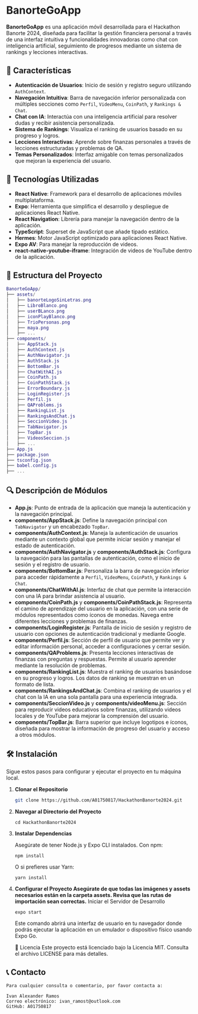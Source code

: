 # BanorteGoApp

**BanorteGoApp** es una aplicación móvil desarrollada para el Hackathon Banorte 2024, diseñada para facilitar la gestión financiera personal a través de una interfaz intuitiva y funcionalidades innovadoras como chat con inteligencia artificial, seguimiento de progresos mediante un sistema de rankings y lecciones interactivas.

## 📱 Características

- **Autenticación de Usuarios**: Inicio de sesión y registro seguro utilizando `AuthContext`.
- **Navegación Intuitiva**: Barra de navegación inferior personalizada con múltiples secciones como `Perfil`, `VideoMenu`, `CoinPath`, y `Rankings & Chat`.
- **Chat con IA**: Interactúa con una inteligencia artificial para resolver dudas y recibir asistencia personalizada.
- **Sistema de Rankings**: Visualiza el ranking de usuarios basado en su progreso y logros.
- **Lecciones Interactivas**: Aprende sobre finanzas personales a través de lecciones estructuradas y problemas de QA.
- **Temas Personalizados**: Interfaz amigable con temas personalizados que mejoran la experiencia del usuario.

## 🚀 Tecnologías Utilizadas

- **React Native**: Framework para el desarrollo de aplicaciones móviles multiplataforma.
- **Expo**: Herramienta que simplifica el desarrollo y despliegue de aplicaciones React Native.
- **React Navigation**: Librería para manejar la navegación dentro de la aplicación.
- **TypeScript**: Superset de JavaScript que añade tipado estático.
- **Hermes**: Motor JavaScript optimizado para aplicaciones React Native.
- **Expo AV**: Para manejar la reproducción de videos.
- **react-native-youtube-iframe**: Integración de videos de YouTube dentro de la aplicación.

## 📂 Estructura del Proyecto

```lua
BanorteGoApp/
├── assets/
│   ├── banorteLogoSinLetras.png
│   ├── LibroBlanco.png
│   ├── userBLanco.png
│   ├── iconPlayBlanco.png
│   ├── TrioPersonas.png
│   ├── maya.png
│   ├── ...
├── components/
│   ├── AppStack.js
│   ├── AuthContext.js
│   ├── AuthNavigator.js
│   ├── AuthStack.js
│   ├── BottomBar.js
│   ├── ChatWithAI.js
│   ├── CoinPath.js
│   ├── CoinPathStack.js
│   ├── ErrorBoundary.js
│   ├── LoginRegister.js
│   ├── Perfil.js
│   ├── QAProblems.js
│   ├── RankingList.js
│   ├── RankingsAndChat.js
│   ├── SeccionVideo.js
│   ├── TabNavigator.js
│   ├── TopBar.js
│   ├── VideosSeccion.js
│   ├── ...
├── App.js
├── package.json
├── tsconfig.json
├── babel.config.js
├── ...
```


## 🔍 Descripción de Módulos

- **App.js**: Punto de entrada de la aplicación que maneja la autenticación y la navegación principal.
- **components/AppStack.js**: Define la navegación principal con `TabNavigator` y un encabezado `TopBar`.
- **components/AuthContext.js**: Maneja la autenticación de usuarios mediante un contexto global que permite iniciar sesión y manejar el estado de autenticación.
- **components/AuthNavigator.js** y **components/AuthStack.js**: Configura la navegación para las pantallas de autenticación, como el inicio de sesión y el registro de usuario.
- **components/BottomBar.js**: Personaliza la barra de navegación inferior para acceder rápidamente a `Perfil`, `VideoMenu`, `CoinPath`, y `Rankings & Chat`.
- **components/ChatWithAI.js**: Interfaz de chat que permite la interacción con una IA para brindar asistencia al usuario.
- **components/CoinPath.js** y **components/CoinPathStack.js**: Representa el camino de aprendizaje del usuario en la aplicación, con una serie de módulos representados como íconos de monedas. Navega entre diferentes lecciones y problemas de finanzas.
- **components/LoginRegister.js**: Pantalla de inicio de sesión y registro de usuario con opciones de autenticación tradicional y mediante Google.
- **components/Perfil.js**: Sección de perfil de usuario que permite ver y editar información personal, acceder a configuraciones y cerrar sesión.
- **components/QAProblems.js**: Presenta lecciones interactivas de finanzas con preguntas y respuestas. Permite al usuario aprender mediante la resolución de problemas.
- **components/RankingList.js**: Muestra el ranking de usuarios basándose en su progreso y logros. Los datos de ranking se muestran en un formato de lista.
- **components/RankingsAndChat.js**: Combina el ranking de usuarios y el chat con la IA en una sola pantalla para una experiencia integrada.
- **components/SeccionVideo.js** y **components/videoMenu.js**: Sección para reproducir videos educativos sobre finanzas, utilizando videos locales y de YouTube para mejorar la comprensión del usuario.
- **components/TopBar.js**: Barra superior que incluye logotipos e íconos, diseñada para mostrar la información de progreso del usuario y acceso a otros módulos.

## 🛠️ Instalación

Sigue estos pasos para configurar y ejecutar el proyecto en tu máquina local.

1. **Clonar el Repositorio**

   ```bash
   git clone https://github.com/A01750817/HackathonBanorte2024.git

2. **Navegar al Directorio del Proyecto**
   ```
   cd HackathonBanorte2024
   ```
3. **Instalar Dependencias**

   Asegúrate de tener Node.js y Expo CLI instalados.
   Con npm:
   ```
   npm install

   ```
   O si prefieres usar Yarn:
   ```
   yarn install
   ```

4. **Configurar el Proyecto Asegúrate de que todas las imágenes y assets necesarios están en la carpeta assets. Revisa que las rutas de importación sean correctas.**
   	Iniciar el Servidor de Desarrollo
   ```
   expo start
   ```
   Este comando abrirá una interfaz de usuario en tu navegador donde podrás ejecutar la aplicación en un emulador o dispositivo físico usando Expo Go.

   📄 Licencia
Este proyecto está licenciado bajo la Licencia MIT. Consulta el archivo LICENSE para más detalles.

## 📞 Contacto
	Para cualquier consulta o comentario, por favor contacta a:

	Ivan Alexander Ramos 
	Correo electrónico: ivan_ramost@outlook.com
	GitHub: A01750817





